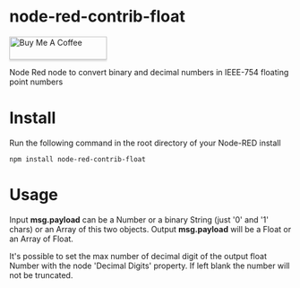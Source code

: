 # node-red-contrib-float

<a href="https://www.buymeacoffee.com/MVg9wc2HE" target="_blank"><img src="https://www.buymeacoffee.com/assets/img/custom_images/orange_img.png" alt="Buy Me A Coffee" style="height: 41px !important;width: 174px !important;box-shadow: 0px 3px 2px 0px rgba(190, 190, 190, 0.5) !important;-webkit-box-shadow: 0px 3px 2px 0px rgba(190, 190, 190, 0.5) !important;" ></a>

Node Red node to convert binary and decimal numbers in IEEE-754 floating point numbers

# Install

Run the following command in the root directory of your Node-RED install

    npm install node-red-contrib-float

# Usage

Input **msg.payload** can be a Number or a binary String (just '0' and '1' chars) or an Array of this two objects.
Output **msg.payload** will be a Float or an Array of Float.

It's possible to set the max number of decimal digit of the output float Number with the node 'Decimal Digits' property.
If left blank the number will not be truncated.
